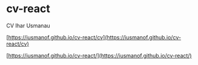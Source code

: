 # cv-react
CV Ihar Usmanau

[https://iusmanof.github.io/cv-react/cv](https://iusmanof.github.io/cv-react/cv)

[https://iusmanof.github.io/cv-react/](https://iusmanof.github.io/cv-react/)


